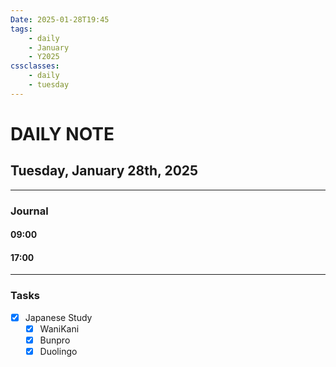 ```yaml
---
Date: 2025-01-28T19:45
tags:
    - daily
    - January
    - Y2025
cssclasses:
    - daily
    - tuesday
---
```

# DAILY NOTE
## Tuesday, January 28th, 2025
***
### Journal

#### 09:00

#### 17:00

***
### Tasks
- [x] Japanese Study
    - [x] WaniKani
    - [x] Bunpro
    - [x] Duolingo